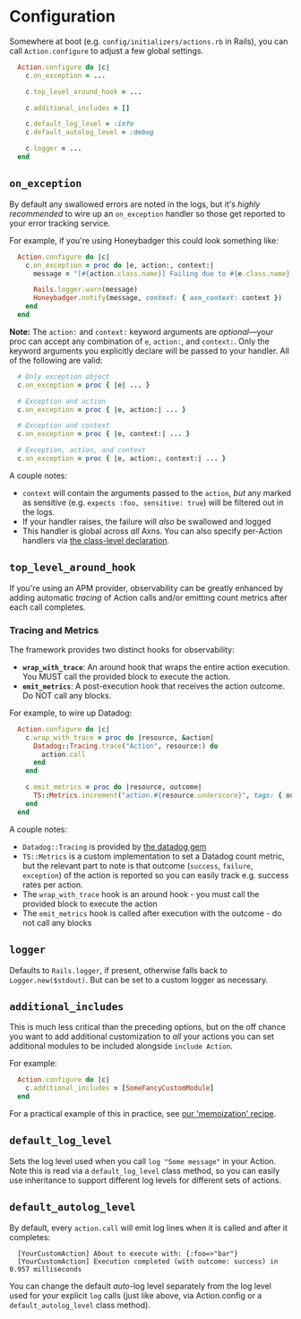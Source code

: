 # Configuration

Somewhere at boot (e.g. `config/initializers/actions.rb` in Rails), you can call `Action.configure` to adjust a few global settings.


```ruby
  Action.configure do |c|
    c.on_exception = ...

    c.top_level_around_hook = ...

    c.additional_includes = []

    c.default_log_level = :info
    c.default_autolog_level = :debug

    c.logger = ...
  end
```

## `on_exception`

By default any swallowed errors are noted in the logs, but it's _highly recommended_ to wire up an `on_exception` handler so those get reported to your error tracking service.

For example, if you're using Honeybadger this could look something like:


```ruby
  Action.configure do |c|
    c.on_exception = proc do |e, action:, context:|
      message = "[#{action.class.name}] Failing due to #{e.class.name}: #{e.message}"

      Rails.logger.warn(message)
      Honeybadger.notify(message, context: { axn_context: context })
    end
  end
```

**Note:** The `action:` and `context:` keyword arguments are *optional*—your proc can accept any combination of `e`, `action:`, and `context:`. Only the keyword arguments you explicitly declare will be passed to your handler. All of the following are valid:

```ruby
  # Only exception object
  c.on_exception = proc { |e| ... }

  # Exception and action
  c.on_exception = proc { |e, action:| ... }

  # Exception and context
  c.on_exception = proc { |e, context:| ... }

  # Exception, action, and context
  c.on_exception = proc { |e, action:, context:| ... }
```

A couple notes:

  * `context` will contain the arguments passed to the `action`, _but_ any marked as sensitive (e.g. `expects :foo, sensitive: true`) will be filtered out in the logs.
  * If your handler raises, the failure will _also_ be swallowed and logged
  * This handler is global across _all_ Axns.  You can also specify per-Action handlers via [the class-level declaration](/reference/class#on-exception).


## `top_level_around_hook`

If you're using an APM provider, observability can be greatly enhanced by adding automatic _tracing_ of Action calls and/or emitting count metrics after each call completes.

### Tracing and Metrics

The framework provides two distinct hooks for observability:

- **`wrap_with_trace`**: An around hook that wraps the entire action execution. You MUST call the provided block to execute the action.
- **`emit_metrics`**: A post-execution hook that receives the action outcome. Do NOT call any blocks.

For example, to wire up Datadog:

```ruby
  Action.configure do |c|
    c.wrap_with_trace = proc do |resource, &action|
      Datadog::Tracing.trace("Action", resource:) do
        action.call
      end
    end

    c.emit_metrics = proc do |resource, outcome|
      TS::Metrics.increment("action.#{resource.underscore}", tags: { outcome:, resource: })
    end
  end
```

A couple notes:

  * `Datadog::Tracing` is provided by [the datadog gem](https://rubygems.org/gems/datadog)
  * `TS::Metrics` is a custom implementation to set a Datadog count metric, but the relevant part to note is that outcome (`success`, `failure`, `exception`) of the action is reported so you can easily track e.g. success rates per action.
  * The `wrap_with_trace` hook is an around hook - you must call the provided block to execute the action
  * The `emit_metrics` hook is called after execution with the outcome - do not call any blocks


## `logger`

Defaults to `Rails.logger`, if present, otherwise falls back to `Logger.new($stdout)`.  But can be set to a custom logger as necessary.

## `additional_includes`

This is much less critical than the preceding options, but on the off chance you want to add additional customization to _all_ your actions you can set additional modules to be included alongside `include Action`.

For example:

```ruby
  Action.configure do |c|
    c.additional_includes = [SomeFancyCustomModule]
  end
```

For a practical example of this in practice, see [our 'memoization' recipe](/recipes/memoization).

## `default_log_level`

Sets the log level used when you call `log "Some message"` in your Action.  Note this is read via a `default_log_level` class method, so you can easily use inheritance to support different log levels for different sets of actions.

## `default_autolog_level`

By default, every `action.call` will emit log lines when it is called and after it completes:

  ```
    [YourCustomAction] About to execute with: {:foo=>"bar"}
    [YourCustomAction] Execution completed (with outcome: success) in 0.957 milliseconds
  ```

You can change the default _auto_-log level separately from the log level used for your explicit `log` calls (just like above, via Action.config or a `default_autolog_level` class method).
